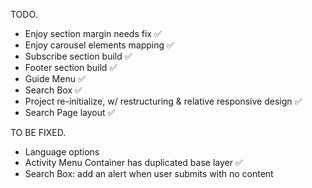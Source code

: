 TODO.
- Enjoy section margin needs fix ✅
- Enjoy carousel elements mapping ✅
- Subscribe section build ✅
- Footer section build ✅
- Guide Menu ✅ 
- Search Box ✅
- Project re-initialize, w/ restructuring & relative responsive design ✅
- Search Page layout ✅

TO BE FIXED.
- Language options
- Activity Menu Container has duplicated base layer ✅
- Search Box: add an alert when user submits with no content
